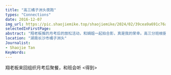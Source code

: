 ```yaml
---
title: "高三橘子洲头夜跑"
types: "Connections"
date: 2016-12-07
img_url: https://pic.shaojiemike.top/shaojiemike/2024/02/39cea9a691c76a382aa18de696f48cd3.png
selectedInFirstPage:
abstract: "翔老板推的月考后的放松活动，和娟姐一起拍合影，真是我的荣幸。高三分班根据成绩进行了小幅度的调整，一班的大佬几个来了我们班~。我在三班呆了高中整三年"
location: "湖南长沙市橘子洲头"
Journalist:
- Shaojie Tan
KeyWords:
---
```


翔老板来回组织月考后聚餐，和班会听 <得到>